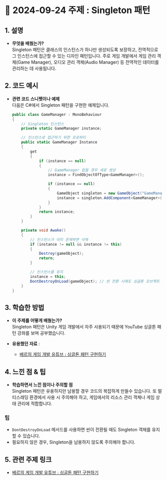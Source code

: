 # 📅 2024-09-24 주제 : Singleton 패턴

## 1. 설명
- **무엇을 배웠는가?**  
  Singleton 패턴은 클래스의 인스턴스가 하나만 생성되도록 보장하고, 전역적으로 그 인스턴스에 접근할 수 있는 디자인 패턴입니다. 주로 게임 개발에서 게임 관리 객체(Game Manager), 오디오 관리 객체(Audio Manager) 등 전역적인 데이터를 관리하는 데 사용됩니다.

## 2. 코드 예시
- **관련 코드 스니펫이나 예제**  
  다음은 C#에서 Singleton 패턴을 구현한 예제입니다.

  ```csharp
  public class GameManager : MonoBehaviour
  {
      // Singleton 인스턴스
      private static GameManager instance;

      // 인스턴스로 접근하기 위한 프로퍼티
      public static GameManager Instance
      {
          get
          {
              if (instance == null)
              {
                  // GameManager 없을 경우 새로 생성
                  instance = FindObjectOfType<GameManager>();

                  if (instance == null)
                  {
                      GameObject singleton = new GameObject("GameManager");
                      instance = singleton.AddComponent<GameManager>();
                  }
              }
              return instance;
          }
      }

      private void Awake()
      {
          // 인스턴스가 이미 존재하면 삭제
          if (instance != null && instance != this)
          {
              Destroy(gameObject);
              return;
          }

          // 인스턴스를 유지
          instance = this;
          DontDestroyOnLoad(gameObject); // 씬 전환 시에도 싱글톤 오브젝트 유지
      }
  }
## 3. 학습한 방법
- **이 주제를 어떻게 배웠는가?**  
  Singleton 패턴은 Unity 게임 개발에서 자주 사용되기 때문에 YouTube 싱글톤 패턴 강좌를 보며 공부했습니다.

- **유용했던 자료** :  
  - [베르의 게임 개발 유튜브 : 싱글톤 패턴 구현하기](youtube.com/watch?v=-wzULWMvFu0)

## 4. 느낀 점 & 팁
- **학습하면서 느낀 점이나 주의할 점**  
  Singleton 패턴은 유용하지만 남용할 경우 코드의 복잡하게 만들수 있습니다. 또 멀티스레딩 환경에서 사용 시 주의해야 하고, 게임에서의 리소스 관리 객체나 게임 상태 관리에 적합합니다.

### 팁
- `DontDestroyOnLoad` 메서드를 사용하면 씬이 전환될 때도 Singleton 객체를 유지할 수 있습니다.
- 필요하지 않은 경우, Singleton을 남용하지 않도록 주의해야 합니다.

## 5. 관련 주제 링크
- [베르의 게임 개발 유튜브 : 싱글톤 패턴 구현하기](youtube.com/watch?v=-wzULWMvFu0)